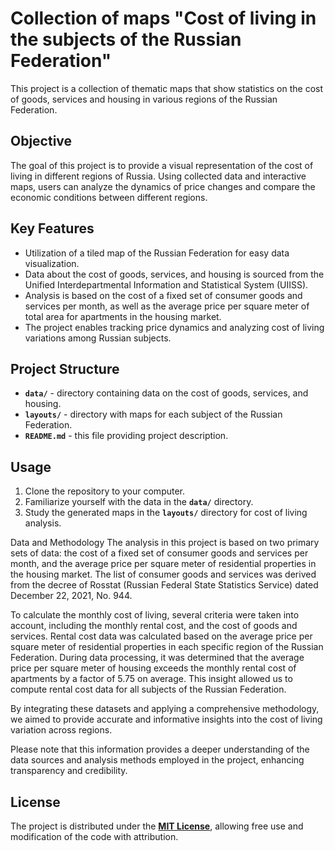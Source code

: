 # Collection of maps "Cost of living in the subjects of the Russian Federation"
This project is a collection of thematic maps that show statistics on the cost of goods, services and housing in various regions of the Russian Federation.
## **Objective**

The goal of this project is to provide a visual representation of the cost of living in different regions of Russia. Using collected data and interactive maps, users can analyze the dynamics of price changes and compare the economic conditions between different regions.

## **Key Features**

- Utilization of a tiled map of the Russian Federation for easy data visualization.
- Data about the cost of goods, services, and housing is sourced from the Unified Interdepartmental Information and Statistical System (UIISS).
- Analysis is based on the cost of a fixed set of consumer goods and services per month, as well as the average price per square meter of total area for apartments in the housing market.
- The project enables tracking price dynamics and analyzing cost of living variations among Russian subjects.

## **Project Structure**

- **`data/`** - directory containing data on the cost of goods, services, and housing.
- **`layouts/`** - directory with maps for each subject of the Russian Federation.
- **`README.md`** - this file providing project description.

## **Usage**

1. Clone the repository to your computer.
2. Familiarize yourself with the data in the **`data/`** directory.
3. Study the generated maps in the **`layouts/`** directory for cost of living analysis.

Data and Methodology
The analysis in this project is based on two primary sets of data: the cost of a fixed set of consumer goods and services per month, and the average price per square meter of residential properties in the housing market. The list of consumer goods and services was derived from the decree of Rosstat (Russian Federal State Statistics Service) dated December 22, 2021, No. 944.

To calculate the monthly cost of living, several criteria were taken into account, including the monthly rental cost, and the cost of goods and services. Rental cost data was calculated based on the average price per square meter of residential properties in each specific region of the Russian Federation. During data processing, it was determined that the average price per square meter of housing exceeds the monthly rental cost of apartments by a factor of 5.75 on average. This insight allowed us to compute rental cost data for all subjects of the Russian Federation.

By integrating these datasets and applying a comprehensive methodology, we aimed to provide accurate and informative insights into the cost of living variation across regions.

Please note that this information provides a deeper understanding of the data sources and analysis methods employed in the project, enhancing transparency and credibility.

## **License**

The project is distributed under the **[MIT License](https://github.com/PhilLandia/Cost_of_living_in_Russia/blob/main/LICENSE)**, allowing free use and modification of the code with attribution.
